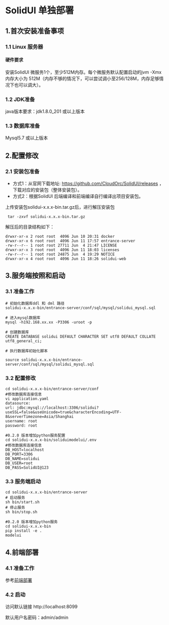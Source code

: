 # SolidUI 单独部署

## 1.首次安装准备事项
### 1.1 Linux 服务器

#### 硬件要求
安装SolidUI 微服务1个，至少512M内存。每个微服务默认配置启动的jvm -Xmx 内存大小为 512M（内存不够的情况下，可以尝试调小至256/128M，内存足够情况下也可以调大）。

### 1.2 JDK准备

java版本要求：jdk1.8.0_201 或以上版本

### 1.3 数据库准备

Mysql5.7 或以上版本


## 2.配置修改
### 2.1 安装包准备

* 方式1：从官网下载地址: https://github.com/CloudOrc/SolidUI/releases ，下载对应的安装包（整体安装包）。
* 方式2：根据SolidUI 后端编译和前端编译自行编译出项目安装包。

上传安装包solidui-x.x.x-bin.tar.gz后，进行解压安装包
```shell script
 tar -zxvf solidui-x.x.x-bin.tar.gz
```

解压后的目录结构如下：
```shell script
drwxr-xr-x 2 root root  4096 Jun 10 20:31 docker
drwxr-xr-x 6 root root  4096 Jun 11 17:57 entrance-server
-rw-r--r-- 1 root root 27711 Jun  4 21:47 LICENSE
drwxr-xr-x 3 root root  4096 Jun 11 18:03 licenses
-rw-r--r-- 1 root root 24875 Jun  4 19:29 NOTICE
drwxr-xr-x 4 root root  4096 Jun 11 18:26 solidui-web
```

## 3.服务端按照和启动

### 3.1 准备工作

```
# 初始化数据库ddl 和 dml 路径
solidui-x.x.x-bin/entrance-server/conf/sql/mysql/solidui_mysql.sql

# 进入mysql数据库
mysql -h192.168.xx.xx -P3306 -uroot -p

# 创建数据库
CREATE DATABASE solidui DEFAULT CHARACTER SET utf8 DEFAULT COLLATE utf8_general_ci;

# 执行数据库初始化脚本

source solidui-x.x.x-bin/entrance-server/conf/sql/mysql/solidui_mysql.sql

```

### 3.2 配置修改

```
cd solidui-x.x.x-bin/entrance-server/conf
#修改数据库连接信息
vi application.yaml
datasource:
url: jdbc:mysql://localhost:3306/solidui?useSSL=false&useUnicode=true&characterEncoding=UTF-8&serverTimezone=Asia/Shanghai
username: root
password: root

#0.2.0 版本增加python服务配置
cd solidui-x.x.x-bin/soliduimodelui/.env
#修改数据库连接信息
DB_HOST=localhost
DB_PORT=3306
DB_NAME=solidui
DB_USER=root
DB_PASS=SolidUI@123

```

### 3.3 服务端启动

```shell script
cd solidui-x.x.x-bin/entrance-server
# 启动服务
sh bin/start.sh
# 停止服务
sh bin/stop.sh

#0.2.0 版本增加python服务
cd solidui-x.x.x-bin
pip install -e .
modelui
```

## 4.前端部署

### 4.1 准备工作

参考[前端部署](../SolidUI前端部署文档/DEPLOY_WEB.md)

### 4.2 启动

访问默认链接 http://localhost:8099

默认用户名密码：admin/admin






